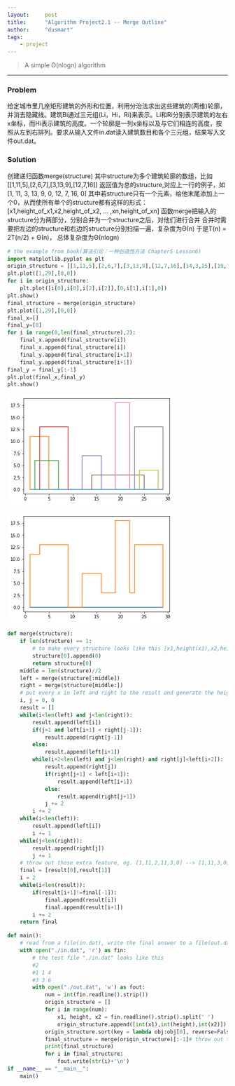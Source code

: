 ```yaml
---
layout:     post
title:      "Algorithm Project2.1 -- Merge Outline"
author:     "dusmart"
tags:
    - project
---
```


> A simple O(nlogn) algorithm

<!--more-->

---

### Problem
给定城市里几座矩形建筑的外形和位置，利用分治法求出这些建筑的(两维)轮廓，并消去隐藏线。建筑Bi通过三元组(Li，Hi，Ri)来表示。Li和Ri分别表示建筑的左右x坐标，而Hi表示建筑的高度。一个轮廓是一列x坐标以及与它们相连的高度，按照从左到右排列。要求从输入文件in.dat读入建筑数目和各个三元组，结果写入文件out.dat。
### Solution
创建递归函数merge(structure)
其中structure为多个建筑轮廓的数组，比如[[1,11,5],[2,6,7],[3,13,9],[12,7,16]]
返回值为总的structure,对应上一行的例子，如[1, 11, 3, 13, 9, 0, 12, 7, 16, 0]
其中若structure只有一个元素，给他末尾添加上一个0，从而使所有单个的structure都有这样的形式：[x1,height_of_x1,x2,height_of_x2, ... ,xn,height_of_xn]
函数merge把输入的structure分为两部分，分别合并为一个structure之后，对他们进行合并
合并时需要把左边的structure和右边的structure分别扫描一遍，复杂度为Θ(n)
于是T(n) = 2T(n/2) + Θ(n)， 总体复杂度为Θ(nlogn)


```python
# the example from book(算法引论：一种创造性方法 Chapter5 Lesson6)
import matplotlib.pyplot as plt
origin_structure = [[1,11,5],[2,6,7],[3,13,9],[12,7,16],[14,3,25],[19,18,22],[23,13,29],[24,4,28]]
plt.plot([1,29],[0,0])
for i in origin_structure:
    plt.plot([i[0],i[0],i[2],i[2]],[0,i[1],i[1],0])
plt.show()
final_structure = merge(origin_structure)
plt.plot([1,29],[0,0])
final_x=[]
final_y=[0]
for i in range(0,len(final_structure),2):
    final_x.append(final_structure[i])
    final_x.append(final_structure[i])
    final_y.append(final_structure[i+1])
    final_y.append(final_structure[i+1])
final_y = final_y[:-1]
plt.plot(final_x,final_y)
plt.show()
```


![img](/assets/img/2017-03-12-1.png)

![img](/assets/img/2017-03-12-2.png)



```python
def merge(structure):
    if len(structure) == 1:
        # to make every structure looks like this [x1,height(x1),x2,height(x2),...,xn,height(xn)]
        structure[0].append(0)
        return structure[0]
    middle = len(structure)//2
    left = merge(structure[:middle])
    right = merge(structure[middle:])
    # put every x in left and right to the result and generate the height for them
    i, j = 0, 0
    result = []
    while(i<len(left) and j<len(right)):
        result.append(left[i])
        if(j>1 and left[i+1] < right[j-1]):
            result.append(right[j-1])
        else:
            result.append(left[i+1])
        while(i+2<len(left) and j<len(right) and right[j]<left[i+2]):
            result.append(right[j])
            if(right[j+1] < left[i+1]):
                result.append(left[i+1])
            else:
                result.append(right[j+1])
            j += 2
        i += 2
    while(i<len(left)):
        result.append(left[i])
        i += 1
    while(j<len(right)):
        result.append(right[j])
        j += 1
    # throw out those extra feature, eg. [1,11,2,11,3,0] --> [1,11,3,0]
    final = [result[0],result[1]]
    i = 2
    while(i<len(result)):
        if(result[i+1]!=final[-1]):
            final.append(result[i])
            final.append(result[i+1])
        i += 2
    return final
```


```python
def main():
    # read from a file(in.dat), write the final answer to a file(out.dat)
    with open("./in.dat", 'r') as fin:
        # the test file "./in.dat" looks like this
        #2
        #1 1 4
        #3 3 6
        with open("./out.dat", 'w') as fout:
            num = int(fin.readline().strip())
            origin_structure = []
            for i in range(num):
                x1, height, x2 = fin.readline().strip().split(' ')
                origin_structure.append([int(x1),int(height),int(x2)])
            origin_structure.sort(key = lambda obj:obj[0], reverse=False)
            final_structure = merge(origin_structure)[:-1]# throw out the last 0
            print(final_structure)
            for i in final_structure:
                fout.write(str(i)+'\n')
if __name__ == "__main__":
    main()
```